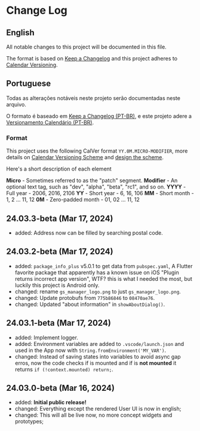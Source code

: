 # Change Log

## English

All notable changes to this project will be documented in this file.

The format is based on [Keep a Changelog](http://keepachangelog.com/)
and this project adheres to [Calendar Versioning](https://calver.org/overview.html).

## Portuguese

Todas as alterações notáveis ​​neste projeto serão documentadas neste arquivo.

O formato é baseado em [Keep a Changelog (PT-BR)](https://keepachangelog.com/pt-BR/1.0.0/),
e este projeto adere a [Versionamento Calendário (PT-BR)](https://calver.org/overview_pt_br.html).

### Format

This project uses the following CalVer format `YY.0M.MICRO-MODIFIER`, more details on [Calendar Versioning Scheme](https://calver.org/#scheme) and [design the scheme](https://sedimental.org/designing_a_version.html).

Here's a short description of each element

**Micro** - Sometimes referred to as the "patch" segment.
**Modifier** - An optional text tag, such as "dev", "alpha", "beta", "rc1", and so on.
**YYYY** - Full year - 2006, 2016, 2106
**YY** - Short year - 6, 16, 106
**MM** - Short month - 1, 2 ... 11, 12
**0M** - Zero-padded month - 01, 02 ... 11, 12

<!--
for copy and paste
added:
changed:
fixed:
-->

<!-- Compatible with API version `0.10.0-BETA` -->
## 24.03.3-beta (Mar 17, 2024)

- added: Address now can be filled by searching postal code.

## 24.03.2-beta (Mar 17, 2024)

- added: `package_info_plus` v5.0.1 to get data from `pubspec.yaml`, A Flutter favorite package that apparently has a known issue on iOS  "Plugin returns incorrect app version", WTF? this is what I needed the most, but luckily this project is Android only.
- changed: rename `gs_manager_logo.png` to just `gs_manager_logo.png`.
- changed: Update protobufs from `775b86846` to `08470ae76`.
- changed: Updated "about information" in `showAboutDialog()`.

## 24.03.1-beta (Mar 17, 2024)

- added: Implement logger.
- added: Environment variables are added to `.vscode/launch.json` and used in the App now with `String.fromEnvironment('MY_VAR')`.
- changed: Instead of saving states into variables to avoid async gap erros, now the code checks if is mounted and if is **not mounted** it returns `if (!context.mounted) return;`.

## 24.03.0-beta (Mar 16, 2024)

- added: **Initial public release!**
- changed: Everything except the rendered User UI is now in english;
- changed: This will all be live now, no more concept widgets and prototypes;
